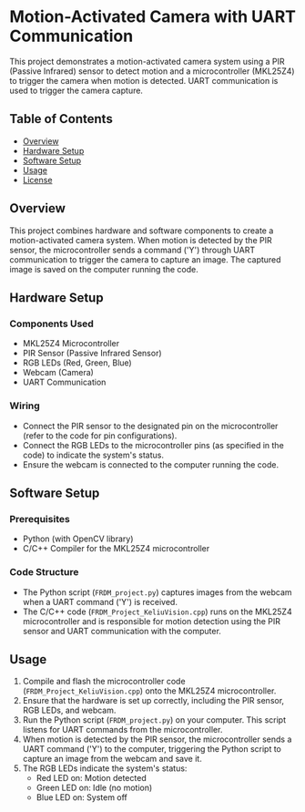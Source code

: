 # Motion-Activated Camera with UART Communication

This project demonstrates a motion-activated camera system using a PIR (Passive Infrared) sensor to detect motion and a microcontroller (MKL25Z4) to trigger the camera when motion is detected. UART communication is used to trigger the camera capture.

## Table of Contents
- [Overview](#overview)
- [Hardware Setup](#hardware-setup)
- [Software Setup](#software-setup)
- [Usage](#usage)
- [License](#license)

## Overview

This project combines hardware and software components to create a motion-activated camera system. When motion is detected by the PIR sensor, the microcontroller sends a command ('Y') through UART communication to trigger the camera to capture an image. The captured image is saved on the computer running the code.

## Hardware Setup

### Components Used
- MKL25Z4 Microcontroller
- PIR Sensor (Passive Infrared Sensor)
- RGB LEDs (Red, Green, Blue)
- Webcam (Camera)
- UART Communication

### Wiring
- Connect the PIR sensor to the designated pin on the microcontroller (refer to the code for pin configurations).
- Connect the RGB LEDs to the microcontroller pins (as specified in the code) to indicate the system's status.
- Ensure the webcam is connected to the computer running the code.

## Software Setup

### Prerequisites
- Python (with OpenCV library)
- C/C++ Compiler for the MKL25Z4 microcontroller

### Code Structure
- The Python script (`FRDM_project.py`) captures images from the webcam when a UART command ('Y') is received.
- The C/C++ code (`FRDM_Project_KeliuVision.cpp`) runs on the MKL25Z4 microcontroller and is responsible for motion detection using the PIR sensor and UART communication with the computer.

## Usage

1. Compile and flash the microcontroller code (`FRDM_Project_KeliuVision.cpp`) onto the MKL25Z4 microcontroller.
2. Ensure that the hardware is set up correctly, including the PIR sensor, RGB LEDs, and webcam.
3. Run the Python script (`FRDM_project.py`) on your computer. This script listens for UART commands from the microcontroller.
4. When motion is detected by the PIR sensor, the microcontroller sends a UART command ('Y') to the computer, triggering the Python script to capture an image from the webcam and save it.
5. The RGB LEDs indicate the system's status: 
   - Red LED on: Motion detected
   - Green LED on: Idle (no motion)
   - Blue LED on: System off


